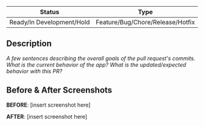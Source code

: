 | Status  | Type  |
| :---: | :---: |
| Ready/In Development/Hold | Feature/Bug/Chore/Release/Hotfix |

## Description

_A few sentences describing the overall goals of the pull request's commits.
What is the current behavior of the app? What is the updated/expected behavior
with this PR?_

## Before & After Screenshots

**BEFORE**:
[insert screenshot here]

**AFTER**:
[insert screenshot here]
